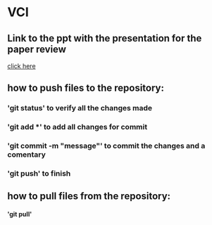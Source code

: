 # VCI

## Link to the ppt with the presentation for the paper review
[click here](https://docs.google.com/presentation/d/1zD94taaeZvWQRtxkT_ir4Kk1xHnKp3frgIj0s6lziBg/edit?usp=sharing)

## how to push files to the repository:
### 'git status' to verify all the changes made
### 'git add *' to add all changes for commit
### 'git commit -m "message"' to commit the changes and a comentary
### 'git push' to finish

## how to pull files from the repository:
#### 'git pull'
